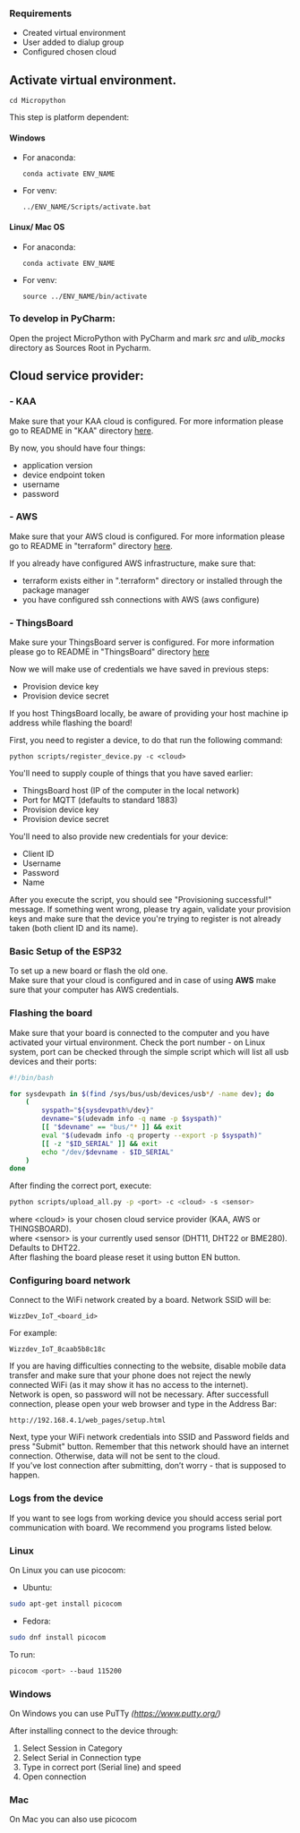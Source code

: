 ### Requirements
- Created virtual environment
- User added to dialup group
- Configured chosen cloud


## Activate virtual environment.

```
cd Micropython
```

This step is platform dependent:
#### Windows
* For anaconda:
    ```
    conda activate ENV_NAME
    ```

* For venv:
    ```
    ../ENV_NAME/Scripts/activate.bat
    ```

#### Linux/ Mac OS
* For anaconda:
    ```
    conda activate ENV_NAME
    ```

* For venv:
    ```
    source ../ENV_NAME/bin/activate
    ```

### To develop in PyCharm:

Open the project MicroPython with PyCharm and mark *src* and *ulib_mocks* directory as Sources Root in Pycharm.

## Cloud service provider: 

### - KAA
Make sure that your KAA cloud is configured. For more information please go to README in "KAA" directory [here](../KAA/README.md).

By now, you should have four things:
 - application version
 - device endpoint token
 - username
 - password

### - AWS
Make sure that your AWS cloud is configured. For more information please go to 
README in "terraform" directory [here](../terraform/README.md).

If you already have configured AWS infrastructure, make sure that:
- terraform exists either in ".terraform" directory or installed through the package manager
- you have configured ssh connections with AWS (aws configure)

### - ThingsBoard
Make sure your ThingsBoard server is configured. For more information please go to README in "ThingsBoard" directory [here](../ThingsBoard/README.md)

Now we will make use of credentials we have saved in previous steps:
- Provision device key
- Provision device secret

If you host ThingsBoard locally, be aware of providing your host machine ip address while flashing the board!

First, you need to register a device, to do that run the following command:
```
python scripts/register_device.py -c <cloud>
```
You'll need to supply couple of things that you have saved earlier:
 - ThingsBoard host (IP of the computer in the local network)
 - Port for MQTT (defaults to standard 1883)
 - Provision device key
 - Provision device secret

You'll need to also provide new credentials for your device:
 - Client ID
 - Username
 - Password
 - Name

After you execute the script, you should see "Provisioning successful!" message. If something went wrong, please try again, validate your provision keys and make sure that the device you're trying to register is not already taken (both client ID and its name).


### Basic Setup of the ESP32
To set up a new board or flash the old one. <br>
Make sure that your cloud is configured and in case of using **AWS** make sure that your computer has AWS credentials.

### Flashing the board
Make sure that your board is connected to the computer and you have activated your virtual environment. 
Check the port number - on Linux system, port can be checked through the simple script which will list all usb devices and their ports:

```bash
#!/bin/bash

for sysdevpath in $(find /sys/bus/usb/devices/usb*/ -name dev); do
    (
        syspath="${sysdevpath%/dev}"
        devname="$(udevadm info -q name -p $syspath)"
        [[ "$devname" == "bus/"* ]] && exit
        eval "$(udevadm info -q property --export -p $syspath)"
        [[ -z "$ID_SERIAL" ]] && exit
        echo "/dev/$devname - $ID_SERIAL"
    )
done
```

After finding the correct port, execute:

```bash
python scripts/upload_all.py -p <port> -c <cloud> -s <sensor>
```
where \<cloud\> is your chosen cloud service provider (KAA, AWS or THINGSBOARD).<br>
where \<sensor\> is your currently used sensor (DHT11, DHT22 or BME280). Defaults to DHT22.<br>
After flashing the board please reset it using button EN button.


### Configuring board network 
Connect to the WiFi network created by a board. Network SSID will be:
```
WizzDev_IoT_<board_id>
```
For example:
```
Wizzdev_IoT_8caab5b8c18c
```
If you are having difficulties connecting to the website, disable mobile data transfer and make sure that your phone does not reject the newly connected WiFi (as it may show it has no access to the internet).<br>
Network is open, so password will not be necessary. After successfull connection, please open your web browser and type in the Address Bar:
```
http://192.168.4.1/web_pages/setup.html
```
Next, type your WiFi network credentials into SSID and Password fields and press "Submit" button. Remember that this network should have an internet connection. Otherwise, data will not be sent to the cloud. <br>
If you’ve lost connection after submitting, don’t worry - that is supposed to happen.

### Logs from the device
If you want to see logs from working device you should access serial port 
communication with board. We recommend you programs listed below.

### Linux
On Linux you can use picocom:

* Ubuntu:
```bash
sudo apt-get install picocom 
```

* Fedora:
```bash
sudo dnf install picocom 
```

To run:
```bash
picocom <port> --baud 115200
```

### Windows 
On Windows you can use PuTTy _(https://www.putty.org/)_

After installing connect to the device through:
1. Select Session in Category
2. Select Serial in Connection type
3. Type in correct port (Serial line) and speed
4. Open connection

### Mac 
On Mac you can also use picocom
